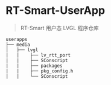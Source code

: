 # RT-Smart-UserApp
> RT-Smart 用户态 LVGL 程序仓库

```
userapps
├── media
│   ├── lvgl
|   |    ├── lv_rtt_port
|   |    ├── SConscript
|   |    ├── packages
|   |    ├── pkg_config.h
|   |    └── SConscript
```

